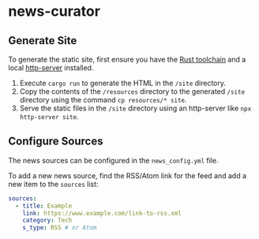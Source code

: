 # news-curator

## Generate Site

To generate the static site, first ensure you have the [Rust toolchain](https://www.rust-lang.org/tools/install) and a local [http-server](https://www.npmjs.com/package/http-server) installed.

1. Execute `cargo run` to generate the HTML in the `/site` directory.
2. Copy the contents of the `/resources` directory to the generated `/site` directory using the command `cp resources/* site`.
3. Serve the static files in the `/site` directory using an http-server like `npx http-server site`.

## Configure Sources

The news sources can be configured in the `news_config.yml` file.

To add a new news source, find the RSS/Atom link for the feed and add a new item to the `sources` list:

```yaml
sources:
  - title: Example
    link: https://www.example.com/link-to-rss.xml
    category: Tech
    s_type: RSS # or Atom
```
